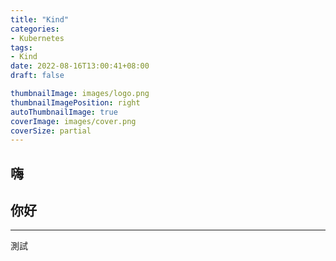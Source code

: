 ```yaml
---
title: "Kind"
categories:
- Kubernetes
tags:
- Kind
date: 2022-08-16T13:00:41+08:00
draft: false

thumbnailImage: images/logo.png
thumbnailImagePosition: right
autoThumbnailImage: true
coverImage: images/cover.png
coverSize: partial
---
```



## 嗨

## 你好
---

測試
